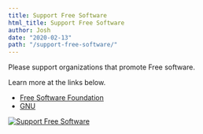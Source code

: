 ```yaml
---
title: Support Free Software
html_title: Support Free Software
author: Josh
date: "2020-02-13"
path: "/support-free-software/"
---
```


Please support organizations that promote Free software.

Learn more at the links below.

<ul>
<li>
<a href="https://u.fsf.org/16e">Free Software Foundation</a>
</li>
<li><a href="https://www.gnu.org/">GNU</a></li>
</ul>

<a href="http://u.fsf.org/16e"><img src="/images/free-software.png" alt="Support Free Software" /></a>
